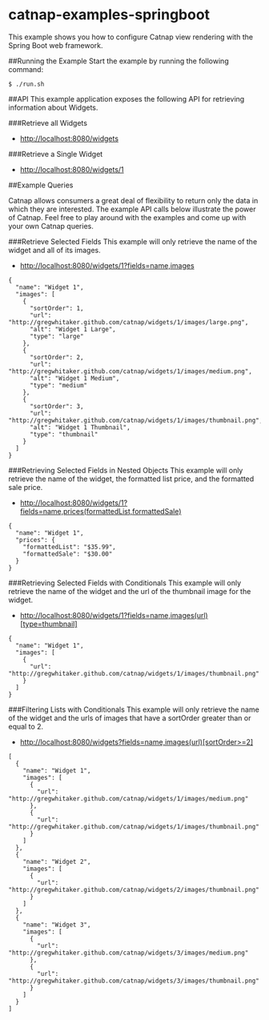 catnap-examples-springboot
===
This example shows you how to configure Catnap view rendering with the Spring Boot web framework.

##Running the Example
Start the example by running the following command:

```
$ ./run.sh
```

##API
This example application exposes the following API for retrieving information about Widgets.

###Retrieve all Widgets

* [http://localhost:8080/widgets](http://localhost:8080/widgets)

###Retrieve a Single Widget

* [http://localhost:8080/widgets/1](http://localhost:8080/widgets/1)

##Example Queries

Catnap allows consumers a great deal of flexibility to return only the data in which they are interested.  The example
API calls below illustrate the power of Catnap.  Feel free to play around with the examples and come up with your 
own Catnap queries.

###Retrieve Selected Fields
This example will only retrieve the name of the widget and all of its images.

* [http://localhost:8080/widgets/1?fields=name,images](http://localhost:8080/widgets/1?fields=name,images)

```
{
  "name": "Widget 1",
  "images": [
    {
      "sortOrder": 1,
      "url": "http://gregwhitaker.github.com/catnap/widgets/1/images/large.png",
      "alt": "Widget 1 Large",
      "type": "large"
    },
    {
      "sortOrder": 2,
      "url": "http://gregwhitaker.github.com/catnap/widgets/1/images/medium.png",
      "alt": "Widget 1 Medium",
      "type": "medium"
    },
    {
      "sortOrder": 3,
      "url": "http://gregwhitaker.github.com/catnap/widgets/1/images/thumbnail.png",
      "alt": "Widget 1 Thumbnail",
      "type": "thumbnail"
    }
  ]
}
```
###Retrieving Selected Fields in Nested Objects
This example will only retrieve the name of the widget, the formatted list price, and the formatted sale price.

* <a href="http://localhost:8080/widgets/1?fields=name,prices(formattedList,formattedSale)">http://localhost:8080/widgets/1?fields=name,prices(formattedList,formattedSale)</a>

```
{
  "name": "Widget 1",
  "prices": {
    "formattedList": "$35.99",
    "formattedSale": "$30.00"
  }
}
```

###Retrieving Selected Fields with Conditionals
This example will only retrieve the name of the widget and the url of the thumbnail image for the widget.

* <a href="http://localhost:8080/widgets/1?fields=name,images(url)[type=thumbnail]">http://localhost:8080/widgets/1?fields=name,images(url)[type=thumbnail]</a>

```
{
  "name": "Widget 1",
  "images": [
    {
      "url": "http://gregwhitaker.github.com/catnap/widgets/1/images/thumbnail.png"
    }
  ]
}
```

###Filtering Lists with Conditionals
This example will only retrieve the name of the widget and the urls of images that have a sortOrder greater than or equal to 2.

* <a href="http://localhost:8080/widgets?fields=name,images(sortOrder,url)[sortOrder&gt=2]">http://localhost:8080/widgets?fields=name,images(url)[sortOrder>=2]</a>

```
[
  {
    "name": "Widget 1",
    "images": [
      {
        "url": "http://gregwhitaker.github.com/catnap/widgets/1/images/medium.png"
      },
      {
        "url": "http://gregwhitaker.github.com/catnap/widgets/1/images/thumbnail.png"
      }
    ]
  },
  {
    "name": "Widget 2",
    "images": [
      {
        "url": "http://gregwhitaker.github.com/catnap/widgets/2/images/thumbnail.png"
      }
    ]
  },
  {
    "name": "Widget 3",
    "images": [
      {
        "url": "http://gregwhitaker.github.com/catnap/widgets/3/images/medium.png"
      },
      {
        "url": "http://gregwhitaker.github.com/catnap/widgets/3/images/thumbnail.png"
      }
    ]
  }
]
```
